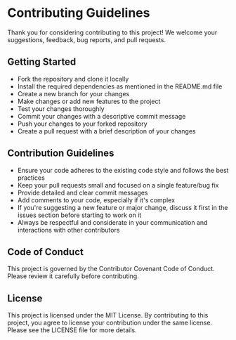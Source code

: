# Contributing Guidelines

Thank you for considering contributing to this project! We welcome your suggestions, feedback, bug reports, and pull requests.

## Getting Started

-   Fork the repository and clone it locally
-   Install the required dependencies as mentioned in the README.md file
-   Create a new branch for your changes
-   Make changes or add new features to the project
-   Test your changes thoroughly
-   Commit your changes with a descriptive commit message
-   Push your changes to your forked repository
-   Create a pull request with a brief description of your changes

## Contribution Guidelines

-   Ensure your code adheres to the existing code style and follows the best practices
-   Keep your pull requests small and focused on a single feature/bug fix
-   Provide detailed and clear commit messages
-   Add comments to your code, especially if it's complex
-   If you're suggesting a new feature or major change, discuss it first in the issues section before starting to work on it
-   Always be respectful and considerate in your communication and interactions with other contributors

## Code of Conduct

This project is governed by the Contributor Covenant Code of Conduct. Please review it carefully before contributing.

## License

This project is licensed under the MIT License. By contributing to this project, you agree to license your contribution under the same license. Please see the LICENSE file for more details.
